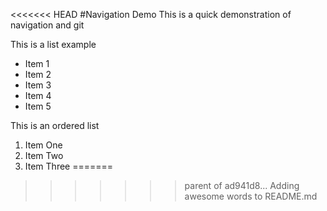 <<<<<<< HEAD
#Navigation Demo
This is a quick demonstration of navigation and git

This is a list example
* Item 1
* Item 2
* Item 3
* Item 4
* Item 5

This is an ordered list

1. Item One
2. Item Two
3. Item Three
=======
>>>>>>> parent of ad941d8... Adding awesome words to README.md
